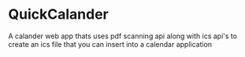 # QuickCalander
A calander web app thats uses pdf scanning api along with ics api's to create an ics file that you can insert into a calendar application
